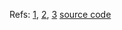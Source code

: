 
Refs: [1](http://www.cplusplus.com/reference/iterator/), [2](https://en.cppreference.com/w/cpp/language/range-for), [3](https://en.wikipedia.org/wiki/Loop_optimization)
[source code](iterator_loop.cpp)
